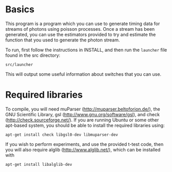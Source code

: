 # Basics
This program is a program which you can use to generate timing data for streams of 
photons using poisson processes. Once a stream has been generated, you can use the
estimators provided to try and estimate the function that you used to generate the
photon stream.

To run, first follow the instructions in INSTALL, and then run the `launcher` file 
found in the src directory:

`src/launcher`

This will output some useful information about switches that you can use.

# Required libraries
To compile, you will need muParser (http://muparser.beltoforion.de/), the
GNU Scientific Library, gsl (http://www.gnu.org/software/gsl), and check
(http://check.sourceforge.net/). If you are running Ubuntu or some other apt-based
system, you should be able to install the required libraries using:

`apt-get install check libgsl0-dev libmuparser-dev`

If you wish to perform experiments, and use the provided t-test code, then you
will also require alglib (http://www.alglib.net/), which can be installed with

`apt-get install libalglib-dev`